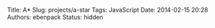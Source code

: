 Title: A*
Slug: projects/a-star
Tags: JavaScript
Date: 2014-02-15 20:28
Authors: ebenpack
Status: hidden

<div class="main" style="position:relative;">
    <canvas id="map" style="background-color: black; position: absolute" width='600' height='240'></canvas>
    <canvas id="particles" style="position: absolute; left: 0;" width='600' height='240'></canvas>
</div>
<script src="https://rawgithub.com/ebenpack/laboratory/master/JS/astar/js/main.js"></script>